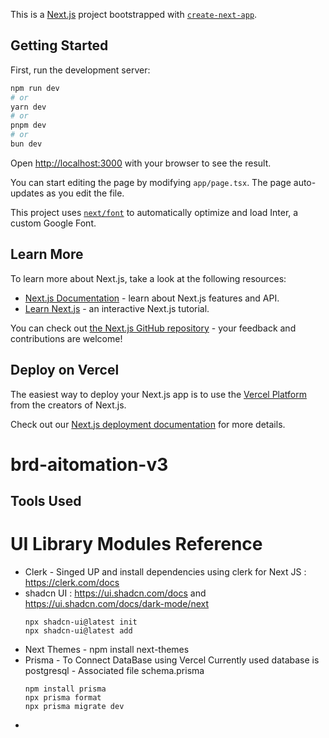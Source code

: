 This is a [Next.js](https://nextjs.org/) project bootstrapped with [`create-next-app`](https://github.com/vercel/next.js/tree/canary/packages/create-next-app).

## Getting Started

First, run the development server:

```bash
npm run dev
# or
yarn dev
# or
pnpm dev
# or
bun dev
```

Open [http://localhost:3000](http://localhost:3000) with your browser to see the result.

You can start editing the page by modifying `app/page.tsx`. The page auto-updates as you edit the file.

This project uses [`next/font`](https://nextjs.org/docs/basic-features/font-optimization) to automatically optimize and load Inter, a custom Google Font.

## Learn More

To learn more about Next.js, take a look at the following resources:

- [Next.js Documentation](https://nextjs.org/docs) - learn about Next.js features and API.
- [Learn Next.js](https://nextjs.org/learn) - an interactive Next.js tutorial.

You can check out [the Next.js GitHub repository](https://github.com/vercel/next.js/) - your feedback and contributions are welcome!

## Deploy on Vercel

The easiest way to deploy your Next.js app is to use the [Vercel Platform](https://vercel.com/new?utm_medium=default-template&filter=next.js&utm_source=create-next-app&utm_campaign=create-next-app-readme) from the creators of Next.js.

Check out our [Next.js deployment documentation](https://nextjs.org/docs/deployment) for more details.
# brd-aitomation-v3



## Tools Used
# UI Library Modules Reference
- Clerk - Singed UP and install dependencies using clerk for Next JS : https://clerk.com/docs
- shadcn UI : https://ui.shadcn.com/docs and https://ui.shadcn.com/docs/dark-mode/next
    ```
    npx shadcn-ui@latest init
    npx shadcn-ui@latest add
    ```
- Next Themes - npm install next-themes
- Prisma - To Connect DataBase using Vercel Currently used database is postgresql - Associated file schema.prisma
    ```  
    npm install prisma 
    npx prisma format
    npx prisma migrate dev 
    ```
- 
